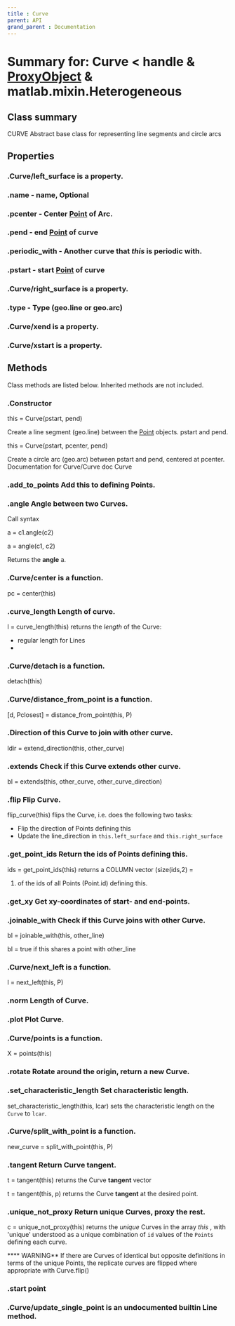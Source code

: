 ```yaml
---
title : Curve
parent: API
grand_parent : Documentation
---
```

# Summary for: **Curve**  < handle & [ProxyObject](ProxyObject.html) & matlab.mixin.Heterogeneous

## Class summary

CURVE Abstract base class for representing line segments and circle arcs

## Properties

### .Curve/**left_surface** is a property.

### .**name** - name, Optional

### .**pcenter** - Center [Point](Point.html) of Arc.

### .**pend** - end  [Point](Point.html) of curve

### .**periodic_with** - Another curve that *this*  is periodic with.

### .**pstart** - start [Point](Point.html) of curve

### .Curve/**right_surface** is a property.

### .**type** - Type (geo.line or geo.arc)

### .Curve/**xend** is a property.

### .Curve/**xstart** is a property.


## Methods

Class methods are listed below. Inherited methods are not included.

### .Constructor

this = Curve(pstart, pend)

Create a line segment (geo.line) between the [Point](Point.html)
objects.
pstart and pend.

this = Curve(pstart, pcenter, pend)

Create a circle arc (geo.arc) between pstart and pend, centered at
pcenter.
Documentation for Curve/Curve
doc Curve

### .**add_to_points** Add this to defining Points.

### .**angle** Angle between two Curves.

Call syntax

a = c1.angle(c2)

a = angle(c1, c2)

Returns the **angle** a.

### .Curve/**center** is a function.
pc = center(this)

### .**curve_length** Length of curve.

l = curve_length(this) returns the *length*  of the Curve:
* regular length for Lines
*

### .Curve/**detach** is a function.
detach(this)

### .Curve/**distance_from_point** is a function.
[d, Pclosest] = distance_from_point(this, P)

### .Direction of this Curve to join with other curve.

ldir = extend_direction(this, other_curve)

### .**extends** Check if this Curve **extends** other curve.

bl = extends(this, other_curve, other_curve_direction)

### .flip Flip Curve.

flip_curve(this) flips the Curve, i.e. does the following two tasks:
* Flip the direction of Points defining this
* Update the line_direction in `this.left_surface` and
`this.right_surface`

### .**get_point_ids** Return the ids of Points defining this.

ids = get_point_ids(this) returns a COLUMN vector (size(ids,2) =
1) of the ids of all Points (Point.id) defining this.

### .**get_xy** Get xy-coordinates of start- and end-points.

### .**joinable_with** Check if this Curve joins with other Curve.

bl = joinable_with(this, other_line)

bl = true if this shares a point with other_line

### .Curve/**next_left** is a function.
l = next_left(this, P)

### .**norm** Length of Curve.

### .**plot** Plot Curve.

### .Curve/**points** is a function.
X = points(this)

### .**rotate** Rotate around the origin, return a new Curve.

### .**set_characteristic_length** Set characteristic length.

set_characteristic_length(this, lcar) sets the characteristic length on
the `Curve` to `lcar`.

### .Curve/**split_with_point** is a function.
new_curve = split_with_point(this, P)

### .**tangent** Return Curve tangent.

t = tangent(this) returns the Curve **tangent** vector

t = tangent(this, p) returns the Curve **tangent** at the desired
point.

### .**unique_not_proxy** Return unique Curves, proxy the rest.

c = unique_not_proxy(this) returns the *unique*  Curves in the array
*this* , with 'unique' understood as a unique combination of `id` values
of the `Points` defining each curve.

**** WARNING** If there are Curves of identical but opposite definitions in
terms of the unique Points, the replicate curves are flipped where
appropriate with Curve.flip()

### .start point

### .Curve/**update_single_point** is an undocumented builtin Line method.


